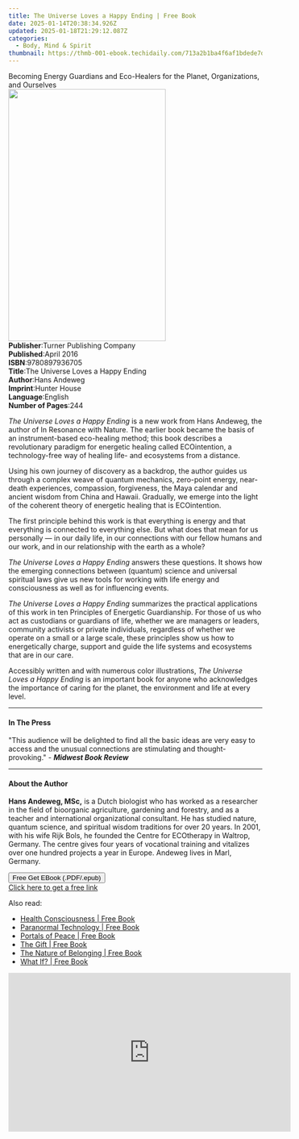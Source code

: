 ```yaml
---
title: The Universe Loves a Happy Ending | Free Book
date: 2025-01-14T20:38:34.926Z
updated: 2025-01-18T21:29:12.087Z
categories:
  - Body, Mind & Spirit
thumbnail: https://thmb-001-ebook.techidaily.com/713a2b1ba4f6af1bdede7d1255d7e9b0ee69f1ead75495e6f28139ebe6fb24cf.jpg
---
```

<main id="book-container">
  <div class="flex flex-col">
    <div class="book-brief flex-1 py-6 px-4 sm:p-6 md:py-10 md:px-8">
      <!-- brief-->
      <div class="book-brief-main">
        Becoming Energy Guardians and Eco-Healers for the Planet, Organizations,
        and Ourselves
      </div>
    </div>
    <div
      class="book-meta-info flex-1 grid gap-4 col-start-1 col-end-3 row-start-1 sm:mb-6 sm:grid-cols-4 lg:gap-6 lg:col-start-2 lg:row-end-6 lg:row-span-6 lg:mb-0"
    >
      <div
        class="book-meta-info-left place-content-center mt-4 p-4 text-sm leading-6 col-start-2 col-span-2 dark:text-slate-400"
      >
        <img
          class="w-full h-500 object-cover rounded-lg sm:h-255 sm:col-span-2 lg:col-span-full"
          src="https://img-001-ebook.techidaily.com/1410d1983baa81bc5ce8f16053a8601680edc0d856e18537d8aa2257203e9721.jpg"
          alt=""
          width="312"
          height="500"
        />
      </div>
      <div
        class="book-meta-info-right mt-2 col-start-1 row-start-2 col-span-3 self-center"
      >
        <!-- meta data  -->
        <div class="flex flex-col px-4 md:px-8">
          <div class="flex-1">
            <strong>Publisher</strong>:<span class="px-2"
              >Turner Publishing Company</span
            >
          </div>
          <div class="flex-1">
            <strong>Published</strong>:<span class="px-2">April 2016</span>
          </div>
          <div class="flex-1">
            <strong>ISBN</strong>:<span class="px-2">9780897936705</span>
          </div>
          <div class="flex-1">
            <strong>Title</strong>:<span class="px-2"
              >The Universe Loves a Happy Ending</span
            >
          </div>
          <div class="flex-1">
            <strong>Author</strong>:<span class="px-2">Hans Andeweg</span>
          </div>
          <div class="flex-1">
            <strong>Imprint</strong>:<span class="px-2">Hunter House</span>
          </div>
          <div class="flex-1">
            <strong>Language</strong>:<span class="px-2">English</span>
          </div>
          <div class="flex-1">
            <strong>Number of Pages</strong>:<span class="px-2">244</span>
          </div>
        </div>
      </div>
    </div>
    <div class="book-description flex-1 py-6 px-4 sm:p-6 md:py-10 md:px-8">
      <div class="book-description-main">
        <div accordion-content="" id="description">
          <p>
            <i>The Universe Loves a Happy Ending</i> is a new work from Hans
            Andeweg, the author of In Resonance with Nature. The earlier book
            became the basis of an instrument-based eco-healing method; this
            book describes a revolutionary paradigm for energetic healing called
            ECOintention, a technology-free way of healing life- and ecosystems
            from a distance.
          </p>
          <p>
            Using his own journey of discovery as a backdrop, the author guides
            us through a complex weave of quantum mechanics, zero-point energy,
            near-death experiences, compassion, forgiveness, the Maya calendar
            and ancient wisdom from China and Hawaii. Gradually, we emerge into
            the light of the coherent theory of energetic healing that is
            ECOintention.
          </p>
          <p>
            The first principle behind this work is that everything is energy
            and that everything is connected to everything else. But what does
            that mean for us personally — in our daily life, in our connections
            with our fellow humans and our work, and in our relationship with
            the earth as a whole?
          </p>
          <p>
            <i>The Universe Loves a Happy Ending</i> answers these questions. It
            shows how the emerging connections between (quantum) science and
            universal spiritual laws give us new tools for working with life
            energy and consciousness as well as for influencing events.
          </p>
          <p>
            <i>The Universe Loves a Happy Ending</i> summarizes the practical
            applications of this work in ten Principles of Energetic
            Guardianship. For those of us who act as custodians or guardians of
            life, whether we are managers or leaders, community activists or
            private individuals, regardless of whether we operate on a small or
            a large scale, these principles show us how to energetically charge,
            support and guide the life systems and ecosystems that are in our
            care.
          </p>
          <p>
            Accessibly written and with numerous color illustrations,
            <i>The Universe Loves a Happy Ending</i> is an important book for
            anyone who acknowledges the importance of caring for the planet, the
            environment and life at every level.
          </p>
        </div>
        <div class="accordion-fader"></div>
      </div>
    </div>
    <div class="book-excerpts flex-1 py-6 px-4 sm:p-6 md:py-10 md:px-8">
      <!-- excerpts-->
      <div class="book-excerpts-main">
        <hr />
        <h4 class="placeholder placeholder-heading">
          <span>In The Press</span>
        </h4>
        <p>
          "This audience will be delighted to find all the basic ideas are very
          easy to access and the unusual connections are stimulating and
          thought-provoking." - <b><i>Midwest Book Review</i></b>
        </p>
      </div>
    </div>
    <div class="book-about-author flex-1 py-6 px-4 sm:p-6 md:py-10 md:px-8">
      <!-- about author-->
      <div class="book-main-author-main">
        <hr />
        <h4 class="placeholder placeholder-heading">
          <span>About the Author</span>
        </h4>
        <p>
          <b>Hans Andeweg, MSc,</b> is a Dutch biologist who has worked as a
          researcher in the field of bioorganic agriculture, gardening and
          forestry, and as a teacher and international organizational
          consultant. He has studied nature, quantum science, and spiritual
          wisdom traditions for over 20 years. In 2001, with his wife Rijk Bols,
          he founded the Centre for ECOtherapy in Waltrop, Germany. The centre
          gives four years of vocational training and vitalizes over one hundred
          projects a year in Europe. Andeweg lives in Marl, Germany.<br />
        </p>
      </div>
    </div>
    <div class="book-free-get flex-1 py-6 px-4 sm:p-6 md:py-10 md:px-8">
      <button
        id="btn-free-get"
        class="bg-blue-500 hover:bg-blue-700 text-white font-bold py-2 px-4 rounded"
      >
        Free Get EBook (.PDF/.epub)
      </button>
      <div id="countdown-display" class="px-2 text-lg mt-2"></div>
      <a
        id="free-link"
        class="hidden bg-blue-500 hover:bg-blue-700 text-white font-bold py-2 px-4 rounded"
        href="https://www.ebooks.com/en-us/book/96498845/the-universe-loves-a-happy-ending/hans-andeweg/"
        target="_blank"
        >Click here to get a free link</a
      >
    </div>
    <script>
      let countdownTime = 0;
      let countdownInterval = null;
      document
        .getElementById('btn-free-get')
        .addEventListener('click', startCountdown);
      function startCountdown() {
        countdownTime = new Date().getTime() + 60000 * 3;
        countdownInterval = setInterval(updateCountdown, 1000);
        document.getElementById('btn-free-get').disabled = true;
        document
          .getElementById('btn-free-get')
          .classList.add('bg-gray-500', 'cursor-not-allowed');
      }
      function updateCountdown() {
        let currentTime = new Date().getTime();
        let timeLeft = countdownTime - currentTime;
        let secondsLeft = Math.floor(timeLeft / 1000);
        document.getElementById('countdown-display').innerHTML =
          `Remaining time: ${secondsLeft} seconds.`;
        if (secondsLeft <= 0) {
          clearInterval(countdownInterval);
          document.getElementById('btn-free-get').classList.add('hidden');
          document.getElementById('free-link').classList.remove('hidden');
          document.getElementById('countdown-display').innerHTML = '';
        }
      }
    </script>
  </div>
</main>

<ins class="adsbygoogle"
      style="display:block"
      data-ad-client="ca-pub-7571918770474297"
      data-ad-slot="8358498916"
      data-ad-format="auto"
      data-full-width-responsive="true"></ins>
    

<span class="atpl-alsoreadstyle">Also read:</span>
<div><ul>
<li><a href="https://novels-ebooks.techidaily.com/138573480-9781469727325-health-consciousness/"><u>Health Consciousness | Free Book</u></a></li>
<li><a href="https://novels-ebooks.techidaily.com/138573458-9781450253574-paranormal-technology/"><u>Paranormal Technology | Free Book</u></a></li>
<li><a href="https://novels-ebooks.techidaily.com/138573444-9781440141409-portals-of-peace/"><u>Portals of Peace | Free Book</u></a></li>
<li><a href="https://novels-ebooks.techidaily.com/138573489-9781475922264-the-gift/"><u>The Gift | Free Book</u></a></li>
<li><a href="https://novels-ebooks.techidaily.com/138573564-9781462006601-the-nature-of-belonging/"><u>The Nature of Belonging | Free Book</u></a></li>
<li><a href="https://novels-ebooks.techidaily.com/138573514-9780595888740-what-if/"><u>What If? | Free Book</u></a></li>
</ul></div>

<!-- affiliate ads begin -->
<iframe width="560" height="315" src="https://www.youtube.com/embed/tkpBmccvJ_Q?si=J7ellPL1G1l8Axi_" title="YouTube video player" frameborder="0" allow="accelerometer; autoplay; clipboard-write; encrypted-media; gyroscope; picture-in-picture; web-share" referrerpolicy="strict-origin-when-cross-origin" allowfullscreen></iframe>
<!-- affiliate ads end -->

